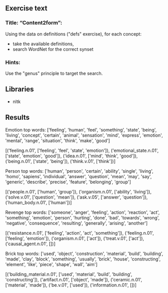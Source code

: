 ## Exercise text

### Title: “Content2form”: 

Using the data on definitions ("defs" exercise), for each concept:
- take the available definitions,
- search WordNet for the correct synset

### Hints: 
Use the "genus" principle to target the search. 

## Libraries

- nltk 

## Results 

Emotion
top words: ['feeling', 'human', 'feel', 'something', 'state', 'being', 'living', 'concept', 'certain', 'animal', 'sensation', 'mind', 'express', 'emotion', 'mental', 'range', 'situation', 'think', 'make', 'good']

[('feeling.n.01', ['feeling', 'feel', 'state', 'emotion']), ('emotional_state.n.01', ['state', 'emotion', 'good']), ('idea.n.01', ['mind', 'think', 'good']), ('being.n.01', ['state', 'being']), ('think.v.01', ['think'])]



Person
top words: ['human', 'person', 'certain', 'ability', 'single', 'living', 'homo', 'sapiens', 'individual', 'answer', 'question', 'mean', 'may', 'say', 'generic', 'describe', 'precise', 'feature', 'belonging', 'group']

[('people.n.01', ['human', 'group']), ('organism.n.01', ['ability', 'living']), ('solve.v.01', ['question', 'mean']), ('ask.v.05', ['answer', 'question']), ('human_body.n.01', ['human'])]



Revenge
top words: ['someone', 'anger', 'feeling', 'action', 'reaction', 'act', 'something', 'emotion', 'person', 'hurting', 'done', 'bad', 'towards', 'wrong', 'negative', 'consequence', 'resulting', 'generally', 'arising', 'another']

[('resistance.n.01', ['feeling', 'action', 'act', 'something']), ('feeling.n.01', ['feeling', 'emotion']), ('organism.n.01', ['act']), ('treat.v.01', ['act']), ('causal_agent.n.01', [])]



Brick
top words: ['used', 'object', 'construction', 'material', 'build', 'building', 'made', 'clay', 'block', 'something', 'usually', 'brick', 'house', 'constructing', 'element', 'like', 'piece', 'shape', 'wall', 'aim']

[('building_material.n.01', ['used', 'material', 'build', 'building', 'constructing']), ('artifact.n.01', ['object', 'made']), ('ceramic.n.01', ['material', 'made']), ('be.v.01', ['used']), ('information.n.01', [])]